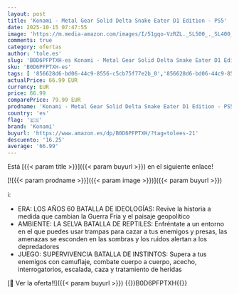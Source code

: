```yaml
---
layout: post
title: 'Konami - Metal Gear Solid Delta Snake Eater D1 Edition - PS5'
date: 2025-10-15 07:47:55
image: 'https://m.media-amazon.com/images/I/51gqo-VzRZL._SL500_._SL400_.jpg'
comments: true
category: ofertas
author: 'tole.es'
slug: 'B0D6PFPTXH-es Konami - Metal Gear Solid Delta Snake Eater D1 Edition - PS5'
sku: 'B0D6PFPTXH-es'
tags: [ '856628d6-bd06-44c9-8556-c5cb75f77e2b_0','856628d6-bd06-44c9-8556-c5cb75f77e2b_2201','856628d6-bd06-44c9-8556-c5cb75f77e2b_3601','Arborist Merchandising Root','Hardware y juegos para PlayStation 5','Juegos para PlayStation 5','Preventa de Videojuegos','Self Service','Special Features Stores','Videojuegos','Videojuegos más esperados','konami','ps5','🇪🇸', ]
actualPrice: 66.99 EUR
currency: EUR
price: 66.99
comparePrice: 79.99 EUR
prodname: 'Konami - Metal Gear Solid Delta Snake Eater D1 Edition - PS5'
country: 'es'
flag: '🇪🇸'
brand: 'Konami'
buyurl: 'https://www.amazon.es/dp/B0D6PFPTXH/?tag=tolees-21'
descuento: '16.25'
average: '66.99'
---
```


Está [{{< param title >}}]({{< param buyurl >}}) en el siguiente enlace!

[![{{< param prodname >}}]({{< param image >}})]({{< param buyurl >}})

ℹ️:

- ERA: LOS AÑOS 60 BATALLA DE IDEOLOGÍAS: Revive la historia a medida que cambian la Guerra Fría y el paisaje geopolítico
- AMBIENTE: LA SELVA BATALLA DE REPTILES: Enfréntate a un entorno en el que puedes usar trampas para cazar a tus enemigos y presas, las amenazas se esconden en las sombras y los ruidos alertan a los depredadores
- JUEGO: SUPERVIVENCIA BATALLA DE INSTINTOS: Supera a tus enemigos con camuflaje, combate cuerpo a cuerpo, acecho, interrogatorios, escalada, caza y tratamiento de heridas

[🛒 Ver la oferta!!]({{< param buyurl >}})
{{<world>}}B0D6PFPTXH{{</world>}}
